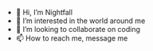 - 👋 Hi, I’m Nightfall
- 👀 I’m interested in the world around me
- 💞️ I’m looking to collaborate on coding
- 📫 How to reach me, message me

<!---
gmirto/gmirto is a ✨ special ✨ repository because its `README.md` (this file) appears on your GitHub profile.
You can click the Preview link to take a look at your changes.
--->
